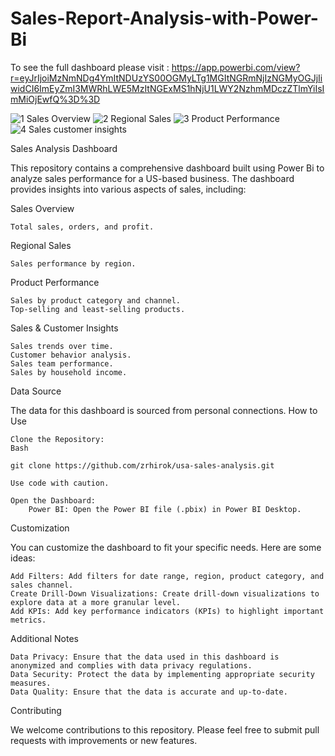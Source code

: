 # Sales-Report-Analysis-with-Power-Bi
To see the full dashboard please visit : https://app.powerbi.com/view?r=eyJrIjoiMzNmNDg4YmItNDUzYS00OGMyLTg1MGItNGRmNjIzNGMyOGJjIiwidCI6ImEyZmI3MWRhLWE5MzItNGExMS1hNjU1LWY2NzhmMDczZTlmYiIsImMiOjEwfQ%3D%3D

![1 Sales Overview](https://github.com/user-attachments/assets/5021f126-6096-4ee6-8195-39020e77d353)
![2 Regional Sales](https://github.com/user-attachments/assets/eb0043ea-d3cf-4727-a36b-974bb23aad4d)
![3 Product Performance](https://github.com/user-attachments/assets/f1b41c1b-19c1-44da-820e-69dfee9e2b56)
![4 Sales   customer insights](https://github.com/user-attachments/assets/8cc93687-1ed8-4b5d-b7a5-f66136396c15)

Sales Analysis Dashboard

This repository contains a comprehensive dashboard built using Power Bi to analyze sales performance for a US-based business. The dashboard provides insights into various aspects of sales, including:

Sales Overview

    Total sales, orders, and profit.

Regional Sales

    Sales performance by region.

Product Performance

    Sales by product category and channel.
    Top-selling and least-selling products.

Sales & Customer Insights

    Sales trends over time.
    Customer behavior analysis.
    Sales team performance.
    Sales by household income.

Data Source

The data for this dashboard is sourced from personal connections.
How to Use

    Clone the Repository:
    Bash

    git clone https://github.com/zrhirok/usa-sales-analysis.git

    Use code with caution.

    Open the Dashboard:
        Power BI: Open the Power BI file (.pbix) in Power BI Desktop.

Customization

You can customize the dashboard to fit your specific needs. Here are some ideas:

    Add Filters: Add filters for date range, region, product category, and sales channel.
    Create Drill-Down Visualizations: Create drill-down visualizations to explore data at a more granular level.
    Add KPIs: Add key performance indicators (KPIs) to highlight important metrics.

Additional Notes

    Data Privacy: Ensure that the data used in this dashboard is anonymized and complies with data privacy regulations.
    Data Security: Protect the data by implementing appropriate security measures.
    Data Quality: Ensure that the data is accurate and up-to-date.

Contributing

We welcome contributions to this repository. Please feel free to submit pull requests with improvements or new features.
